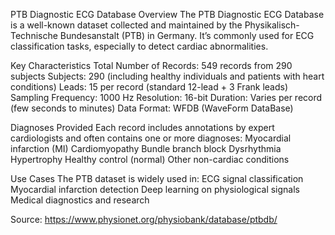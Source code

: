 PTB Diagnostic ECG Database
Overview
The PTB Diagnostic ECG Database is a well-known dataset collected and maintained by the Physikalisch-Technische Bundesanstalt (PTB) in Germany. It’s commonly used for ECG classification tasks, especially to detect cardiac abnormalities.

Key Characteristics
Total Number of Records: 549 records from 290 subjects
Subjects: 290 (including healthy individuals and patients with heart conditions)
Leads: 15 per record (standard 12-lead + 3 Frank leads)
Sampling Frequency: 1000 Hz
Resolution: 16-bit
Duration: Varies per record (few seconds to minutes)
Data Format: WFDB (WaveForm DataBase)

Diagnoses Provided
Each record includes annotations by expert cardiologists and often contains one or more diagnoses:
Myocardial infarction (MI)
Cardiomyopathy
Bundle branch block
Dysrhythmia
Hypertrophy
Healthy control (normal)
Other non-cardiac conditions

Use Cases
The PTB dataset is widely used in:
ECG signal classification
Myocardial infarction detection
Deep learning on physiological signals
Medical diagnostics and research

Source:
https://www.physionet.org/physiobank/database/ptbdb/
